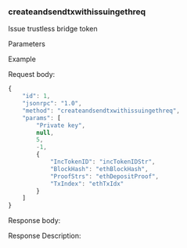 ### createandsendtxwithissuingethreq

Issue trustless bridge token

Parameters

Example

Request body:
 
```javascript
{
    "id": 1,
    "jsonrpc": "1.0",
    "method": "createandsendtxwithissuingethreq",
    "params": [
        "Private key",
        null,
        5,
        -1,
        {
            "IncTokenID": "incTokenIDStr",
            "BlockHash": "ethBlockHash",
            "ProofStrs": "ethDepositProof",
            "TxIndex": "ethTxIdx"
        }
    ]
}
```

Response body:


Response Description:

